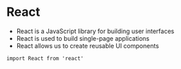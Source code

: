 # React
- React is a JavaScript library for building user interfaces
- React is used to build single-page applications
- React allows us to create reusable UI components

```React
import React from 'react'

```
